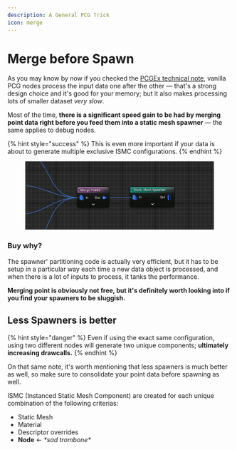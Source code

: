 ```yaml
---
description: A General PCG Trick
icon: merge
---
```


# Merge before Spawn

As you may know by now if you checked the [PCGEx technical note](../tips-and-tricks/technical-note-pcgex-framework.md), vanilla PCG nodes process the input data one after the other — that's a strong design choice and it's good for your memory; but it also makes processing lots of smaller dataset _very slow_.

Most of the time, **there is a significant speed gain to be had by merging point data right before you feed them into a static mesh spawner** — the same applies to debug nodes.

{% hint style="success" %}
This is even more important if your data is about to generate multiple exclusive ISMC configurations.
{% endhint %}

<figure><img src="../../.gitbook/assets/image (14).png" alt=""><figcaption></figcaption></figure>

### Buy why?

The spawner' partitioning code is actually very efficient, but it has to be setup in a particular way each time a new data object is processed, and when there is a lot of inputs to process, it tanks the performance.

**Merging point is obviously not free, but it's definitely worth looking into if you find your spawners to be sluggish.**

## **Less Spawners is better**

{% hint style="danger" %}
Even if using the exact same configuration, using two different nodes will generate two unique components; **ultimately increasing drawcalls.**
{% endhint %}

On that same note, it's worth mentioning that less spawners is much better as well, so make sure to consolidate your point data before spawning as well.

ISMC (Instanced Static Mesh Component) are created for each unique combination of the following criterias:

* Static Mesh
* Material
* Descriptor overrides
* **Node**       ← _\*sad trombone\*_
